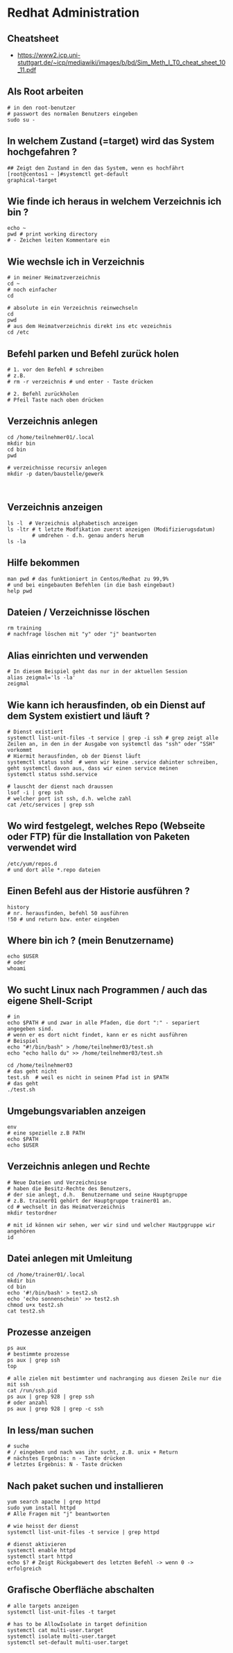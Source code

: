 # Redhat Administration 

## Cheatsheet 

  * https://www2.icp.uni-stuttgart.de/~icp/mediawiki/images/b/bd/Sim_Meth_I_T0_cheat_sheet_10_11.pdf

## Als Root arbeiten 

```
# in den root-benutzer 
# passwort des normalen Benutzers eingeben  
sudo su - 
```
## In welchem Zustand (=target) wird das System hochgefahren ? 

```
## Zeigt den Zustand in den das System, wenn es hochfährt 
[root@centos1 ~ ]#systemctl get-default 
graphical-target 
```

## Wie finde ich heraus in welchem Verzeichnis ich bin ?

```
echo ~
pwd # print working directory 
# - Zeichen leiten Kommentare ein 
```

## Wie wechsle ich in Verzeichnis 

```
# in meiner Heimatzverzeichnis
cd ~
# noch einfacher
cd 

# absolute in ein Verzeichnis reinwechseln 
cd 
pwd 
# aus dem Heimatverzeichnis direkt ins etc vezeichnis 
cd /etc
```

## Befehl parken und Befehl zurück holen

```
# 1. vor den Befehl # schreiben
# z.B. 
# rm -r verzeichnis # und enter - Taste drücken 

# 2. Befehl zurückholen 
# Pfeil Taste nach oben drücken 
```
## Verzeichnis anlegen
```
cd /home/teilnehmer01/.local
mkdir bin
cd bin 
pwd

# verzeichnisse recursiv anlegen   
mkdir -p daten/baustelle/gewerk



```


## Verzeichnis anzeigen 

```
ls -l  # Verzeichnis alphabetisch anzeigen 
ls -ltr # t letzte Modfikation zuerst anzeigen (Modifizierugsdatum) 
        # umdrehen - d.h. genau anders herum 
ls -la 
```

## Hilfe bekommen

```
man pwd # das funktioniert in Centos/Redhat zu 99,9% 
# und bei eingebauten Befehlen (in die bash eingebaut)
help pwd
```

## Dateien / Verzeichnisse löschen 

```
rm training 
# nachfrage löschen mit "y" oder "j" beantworten 
```

## Alias einrichten und verwenden 

```
# In diesem Beispiel geht das nur in der aktuellen Session 
alias zeigmal='ls -la'
zeigmal 
```

## Wie kann ich herausfinden, ob ein Dienst auf dem System existiert und läuft ? 

```
# Dienst existiert 
systemctl list-unit-files -t service | grep -i ssh # grep zeigt alle Zeilen an, in den in der Ausgabe von systemctl das "ssh" oder "SSH" vorkommt   
# Hiermit herausfinden, ob der Dienst läuft 
systemctl status sshd  # wenn wir keine .service dahinter schreiben, geht systemctl davon aus, dass wir einen service meinen 
systemctl status sshd.service 

# lauscht der dienst nach draussen
lsof -i | grep ssh 
# welcher port ist ssh, d.h. welche zahl 
cat /etc/services | grep ssh 
```

## Wo wird festgelegt, welches Repo (Webseite oder FTP) für die Installation von Paketen verwendet wird 

```
/etc/yum/repos.d 
# und dort alle *.repo dateien 
```

## Einen Befehl aus der Historie ausführen ? 

```
history 
# nr. herausfinden, befehl 50 ausführen 
!50 # und return bzw. enter eingeben 
```

## Where bin ich ? (mein Benutzername) 

```
echo $USER 
# oder 
whoami 
```

## Wo sucht Linux nach Programmen / auch das eigene Shell-Script

```
# in 
echo $PATH # und zwar in alle Pfaden, die dort ":" - separiert angegeben sind. 
# wenn er es dort nicht findet, kann er es nicht ausführen
# Beispiel 
echo "#!/bin/bash" > /home/teilnehmer03/test.sh 
echo "echo hallo du" >> /home/teilnehmer03/test.sh

cd /home/teilnehmer03 
# das geht nicht
test.sh  # weil es nicht in seinem Pfad ist in $PATH
# das geht
./test.sh 
```

## Umgebungsvariablen anzeigen

```
env
# eine spezielle z.B PATH
echo $PATH
echo $USER
```

## Verzeichnis anlegen und Rechte 

```
# Neue Dateien und Verzeichnisse
# haben die Besitz-Rechte des Benutzers,
# der sie anlegt, d.h.  Benutzername und seine Hauptgruppe
# z.B. trainer01 gehört der Hauptgruppe trainer01 an.
cd # wechselt in das Heimatverzeichnis 
mkdir testordner

# mit id können wir sehen, wer wir sind und welcher Hautpgruppe wir angehören 
id 
```

## Datei anlegen mit Umleitung 

```
cd /home/trainer01/.local
mkdir bin
cd bin 
echo '#!/bin/bash' > test2.sh
echo 'echo sonnenschein' >> test2.sh
chmod u+x test2.sh
cat test2.sh
```

## Prozesse anzeigen 

```
ps aux
# bestimmte prozesse
ps aux | grep ssh
top 

# alle zielen mit bestimmter und nachranging aus diesen Zeile nur die mit ssh
cat /run/ssh.pid 
ps aux | grep 928 | grep ssh
# oder anzahl
ps aux | grep 928 | grep -c ssh 

```

## In less/man suchen

```
# suche 
# / eingeben und nach was ihr sucht, z.B. unix + Return 
# nächstes Ergebnis: n - Taste drücken 
# letztes Ergebnis: N - Taste drücken 
```


## Nach paket suchen und installieren 

```
yum search apache | grep httpd 
sudo yum install httpd
# Alle Fragen mit "j" beantworten 

# wie heisst der dienst 
systemctl list-unit-files -t service | grep httpd 

# dienst aktivieren 
systemctl enable httpd
systemctl start httpd 
echo $? # Zeigt Rückgabewert des letzten Befehl -> wenn 0 -> erfolgreich 

```

## Grafische Oberfläche abschalten 

```
# alle targets anzeigen 
systemctl list-unit-files -t target 

# has to be AllowIsolate in target definition 
systemctl cat multi-user.target 
systemctl isolate multi-user.target 
systemctl set-default multi-user.target

